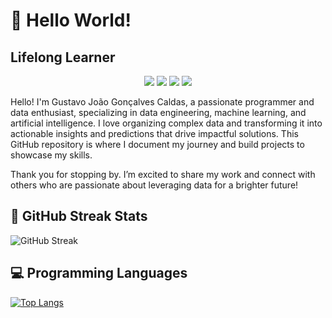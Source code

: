 # 👋 Hello World! 
## Lifelong Learner 

<p align="center">
  <a href="https://www.linkedin.com/in/gustavocaldas22/"><img src="https://img.shields.io/badge/-LinkedIn-blue?style=flat-square&logo=LinkedIn&logoColor=white"></a>
  <a href="https://www.kaggle.com/gustavojgcaldas"><img src="https://img.shields.io/badge/-Kaggle-blue?style=flat-square&logo=Kaggle&logoColor=white"></a>
  <a href="mailto:gj.goncalvescaldas@gmail.com"><img src="https://img.shields.io/badge/-Gmail-red?style=flat-square&logo=Gmail&logoColor=white"></a>
  <a href="https://gj-goncalvescaldas.github.io/"><img src="https://img.shields.io/badge/-Website-green?style=flat-square&logo=Google-Chrome&logoColor=white"></a>
</p>

Hello! I'm Gustavo João Gonçalves Caldas, a passionate programmer and data enthusiast, specializing in data engineering, machine learning, and artificial intelligence. I love organizing complex data and transforming it into actionable insights and predictions that drive impactful solutions. This GitHub repository is where I document my journey and build projects to showcase my skills.

Thank you for stopping by. I’m excited to share my work and connect with others who are passionate about leveraging data for a brighter future!

## 📅 GitHub Streak Stats

<!--GITHUB_STREAK-->
![GitHub Streak](https://github-readme-streak-stats-ten-zeta.vercel.app/?user=gj-goncalvescaldas&theme=shades-of-purple&hide_border=true&date_format=M%20j%5B%2C%20Y%5D&exclude_days=Sun%2CSat&timestamp)
<!--GITHUB_STREAK-->

## 💻 Programming Languages

[![Top Langs](https://github-readme-stats.vercel.app/api/top-langs/?username=gj-goncalvescaldas&layout=compact)](https://github.com/gj-goncalvescaldas)
